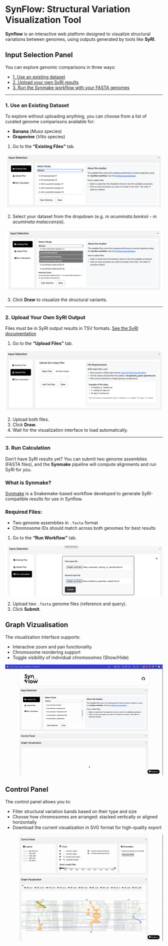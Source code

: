 # SynFlow: Structural Variation Visualization Tool

**Synflow** is an interactive web platform designed to visualize structural variations between genomes, using outputs generated by tools like **SyRI**. 

## Input Selection Panel

You can explore genomic comparisons in three ways:

- [1. Use an existing dataset](#1-use-an-existing-dataset)
- [2. Upload your own SyRI results](#2-upload-your-own-syri-output)
- [3. Run the Synmake workflow with your FASTA genomes](#3-run-the-synmake-workflow)

---

### 1. Use an Existing Dataset

To explore without uploading anything, you can choose from a list of curated genome comparisons available for:

- **Banana** (*Musa* species)
- **Grapevine** (*Vitis* species)

1. Go to the **“Existing Files”** tab.

![Existing Files](existing_file.png "Existing Files")

2. Select your dataset from the dropdown (e.g. *m acuminata banksii - m acuminata malaccensis*).

![Dataset](select_genome.png "Dataset")

3. Click **Draw** to visualize the structural variants.

---

### 2. Upload Your Own SyRI Output

Files must be in SyRI output results in TSV formats. [See the SyRI documentation](https://schneebergerlab.github.io/syri/fileformat.html)

1. Go to the **“Upload Files”** tab.

![Upload File](upload.png "Upload file")

2. Upload both files.
3. Click **Draw**.
4. Wait for the visualization interface to load automatically.
 
---

### 3. Run Calculation

Don’t have SyRI results yet? You can submit two genome assemblies (FASTA files), and the **Synmake** pipeline will compute alignments and run SyRI for you.

### What is Synmake?

[Synmake](https://gitlab.cirad.fr/agap/cluster/snakemake/synmake) is a Snakemake-based workflow developed to generate SyRI-compatible results for use in Synflow.

### Required Files:

- Two genome assemblies in `.fasta` format
- Chromosome IDs should match across both genomes for best results


1. Go to the **“Run Workflow”** tab.

![Run job](run_job.png "Run job")

2. Upload two `.fasta` genome files (reference and query).
3. Click **Submit**. 


## Graph Vizualisation


The visualization interface supports:

- Interactive zoom and pan functionality  
- Chromosome reordering support  
- Toggle visibility of individual chromosomes (Show/Hide)
  
![Graph Visualization](Graph.gif)

## Control Panel

The control panel allows you to:

- Filter structural variation bands based on their type and size  
- Choose how chromosomes are arranged: stacked vertically or aligned horizontally  
- Download the current visualization in SVG format for high-quality export

![Graph Visualization](Control.gif)
